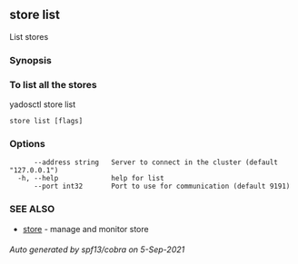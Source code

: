 ## store list

List stores

### Synopsis



### To list all the stores
yadosctl store list


```
store list [flags]
```

### Options

```
      --address string   Server to connect in the cluster (default "127.0.0.1")
  -h, --help             help for list
      --port int32       Port to use for communication (default 9191)
```

### SEE ALSO

* [store](store.md)	 - manage and monitor store

###### Auto generated by spf13/cobra on 5-Sep-2021
